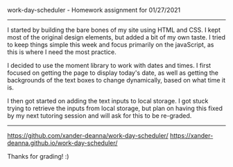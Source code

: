 work-day-scheduler - Homework assignment for 01/27/2021

---------------------------------------------------------

I started by building the bare bones of my site using HTML and CSS. I kept most of the original design elements, but added a bit of my own taste. I tried to keep things simple this week and focus primarily on the javaScript, as this is where I need the most practice.

I decided to use the moment library to work with dates and times. I first focused on getting the page to display today's date, as well as getting the backgrounds of the text boxes to change dynamically, based on what time it is.

I then got started on adding the text inputs to local storage. I got stuck trying to retrieve the inputs from local storage, but plan on having this fixed by my next tutoring session and will ask for this to be re-graded.

---------------------------------------------------------
https://github.com/xander-deanna/work-day-scheduler/
https://xander-deanna.github.io/work-day-scheduler/

Thanks for grading! :)